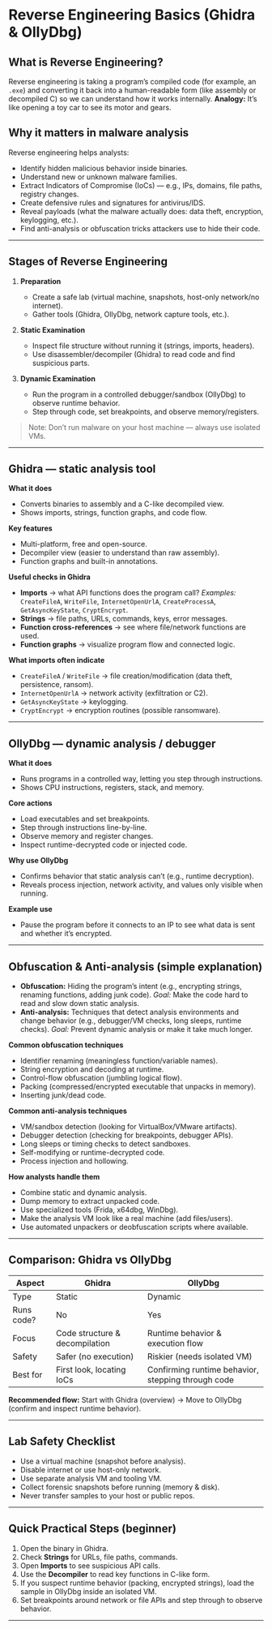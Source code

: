 
# Reverse Engineering Basics (Ghidra & OllyDbg)

## What is Reverse Engineering?

Reverse engineering is taking a program’s compiled code (for example, an `.exe`) and converting it back into a human-readable form (like assembly or decompiled C) so we can understand how it works internally.
**Analogy:** It’s like opening a toy car to see its motor and gears.

## Why it matters in malware analysis

Reverse engineering helps analysts:

* Identify hidden malicious behavior inside binaries.
* Understand new or unknown malware families.
* Extract Indicators of Compromise (IoCs) — e.g., IPs, domains, file paths, registry changes.
* Create defensive rules and signatures for antivirus/IDS.
* Reveal payloads (what the malware actually does: data theft, encryption, keylogging, etc.).
* Find anti-analysis or obfuscation tricks attackers use to hide their code.

---

## Stages of Reverse Engineering

1. **Preparation**

   * Create a safe lab (virtual machine, snapshots, host-only network/no internet).
   * Gather tools (Ghidra, OllyDbg, network capture tools, etc.).
2. **Static Examination**

   * Inspect file structure without running it (strings, imports, headers).
   * Use disassembler/decompiler (Ghidra) to read code and find suspicious parts.
3. **Dynamic Examination**

   * Run the program in a controlled debugger/sandbox (OllyDbg) to observe runtime behavior.
   * Step through code, set breakpoints, and observe memory/registers.

> Note: Don’t run malware on your host machine — always use isolated VMs.

---

## Ghidra — static analysis tool

**What it does**

* Converts binaries to assembly and a C-like decompiled view.
* Shows imports, strings, function graphs, and code flow.

**Key features**

* Multi-platform, free and open-source.
* Decompiler view (easier to understand than raw assembly).
* Function graphs and built-in annotations.

**Useful checks in Ghidra**

* **Imports** → what API functions does the program call?
  *Examples:* `CreateFileA`, `WriteFile`, `InternetOpenUrlA`, `CreateProcessA`, `GetAsyncKeyState`, `CryptEncrypt`.
* **Strings** → file paths, URLs, commands, keys, error messages.
* **Function cross-references** → see where file/network functions are used.
* **Function graphs** → visualize program flow and connected logic.

**What imports often indicate**

* `CreateFileA` / `WriteFile` → file creation/modification (data theft, persistence, ransom).
* `InternetOpenUrlA` → network activity (exfiltration or C2).
* `GetAsyncKeyState` → keylogging.
* `CryptEncrypt` → encryption routines (possible ransomware).

---

## OllyDbg — dynamic analysis / debugger

**What it does**

* Runs programs in a controlled way, letting you step through instructions.
* Shows CPU instructions, registers, stack, and memory.

**Core actions**

* Load executables and set breakpoints.
* Step through instructions line-by-line.
* Observe memory and register changes.
* Inspect runtime-decrypted code or injected code.

**Why use OllyDbg**

* Confirms behavior that static analysis can’t (e.g., runtime decryption).
* Reveals process injection, network activity, and values only visible when running.

**Example use**

* Pause the program before it connects to an IP to see what data is sent and whether it’s encrypted.

---

## Obfuscation & Anti-analysis (simple explanation)

* **Obfuscation:** Hiding the program’s intent (e.g., encrypting strings, renaming functions, adding junk code).
  *Goal:* Make the code hard to read and slow down static analysis.
* **Anti-analysis:** Techniques that detect analysis environments and change behavior (e.g., debugger/VM checks, long sleeps, runtime checks).
  *Goal:* Prevent dynamic analysis or make it take much longer.

**Common obfuscation techniques**

* Identifier renaming (meaningless function/variable names).
* String encryption and decoding at runtime.
* Control-flow obfuscation (jumbling logical flow).
* Packing (compressed/encrypted executable that unpacks in memory).
* Inserting junk/dead code.

**Common anti-analysis techniques**

* VM/sandbox detection (looking for VirtualBox/VMware artifacts).
* Debugger detection (checking for breakpoints, debugger APIs).
* Long sleeps or timing checks to detect sandboxes.
* Self-modifying or runtime-decrypted code.
* Process injection and hollowing.

**How analysts handle them**

* Combine static and dynamic analysis.
* Dump memory to extract unpacked code.
* Use specialized tools (Frida, x64dbg, WinDbg).
* Make the analysis VM look like a real machine (add files/users).
* Use automated unpackers or deobfuscation scripts where available.

---

## Comparison: Ghidra vs OllyDbg

| Aspect     | Ghidra                         | OllyDbg                                            |
| ---------- | ------------------------------ | -------------------------------------------------- |
| Type       | Static                         | Dynamic                                            |
| Runs code? | No                             | Yes                                                |
| Focus      | Code structure & decompilation | Runtime behavior & execution flow                  |
| Safety     | Safer (no execution)           | Riskier (needs isolated VM)                        |
| Best for   | First look, locating IoCs      | Confirming runtime behavior, stepping through code |

**Recommended flow:** Start with Ghidra (overview) → Move to OllyDbg (confirm and inspect runtime behavior).

---

## Lab Safety Checklist

* Use a virtual machine (snapshot before analysis).
* Disable internet or use host-only network.
* Use separate analysis VM and tooling VM.
* Collect forensic snapshots before running (memory & disk).
* Never transfer samples to your host or public repos.

---

## Quick Practical Steps (beginner)

1. Open the binary in Ghidra.
2. Check **Strings** for URLs, file paths, commands.
3. Open **Imports** to see suspicious API calls.
4. Use the **Decompiler** to read key functions in C-like form.
5. If you suspect runtime behavior (packing, encrypted strings), load the sample in OllyDbg inside an isolated VM.
6. Set breakpoints around network or file APIs and step through to observe behavior.

---


